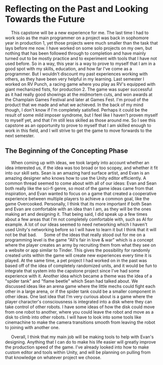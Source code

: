 Reflecting on the Past and Looking Towards the Future
======

&nbsp;&nbsp;&nbsp;&nbsp;&nbsp;This capstone will be a new experience for me. The last time I had to work solo as the main programmer on a project was back in sophomore year in production 1, yet those projects were much smaller than the task that lays before me now. I have worked on some solo projects on my own, but nothing that has been followed through to completion and have mainly turned out to be mostly practice and to experiment with tools that I have not used before. So in a way, this year is a way to prove to myself that I am in a good spot with my skills, education, and how far I've come as a programmer. 
     But I wouldn't discount my past experiences working with others, as they have been very helpful in my learning. Last semester I worked on RV Punch, a racing game where you play as RV's equipped with giant mechanized fists, for production 2. The game was super successful as it had really good showings at the midmortem cuts, and won awards at the Champlain Games Festival and later at Games Fest. I'm proud of the product that we made and what we achieved. In the back of my mind though, I don't know if I'm completely satisfied. Perhaps it could be the result of some mild imposer syndrome, but I feel like I haven't proven myself to myself yet, and that I'm still less skilled as those around me. So I see this capstone as an opportunity to prove to myself that I am skilled enough to work in this field, and I will strive to get the game to move forwards to the next semester.

The Beginning of the Concepting Phase
------

&nbsp;&nbsp;&nbsp;&nbsp;&nbsp;When coming up with ideas, we took largely into account whether an idea interested us, if the idea was too broad or too scopey, and whether it fit into our skill sets. Sean is an amazing hard surface artist, and Evan is an amazing designer who knows how to use the Unity editor efficiently.  A common thread seemed to come about with all of our ideas: Evan and Sean both really like the sci-fi genre, so most of the game ideas came from that inspiration, and Evan wanted to focus on a game that created a cooperative experience between multiple players to achieve a common goal, like the game Overcooked. Personally, I think that its more important if both Sean and Evan are comfortable with an idea than I am, as they will be the ones making art and designing it. That being said, I did speak up a few times about a few areas that I'm not completely comfortable with, such as AI for example. A lot of our ideas seemed to need networking which I haven't used Unity's networking before so I will have to learn it but I think that it will not be that bad. 
&nbsp;&nbsp;&nbsp;&nbsp;&nbsp;Some of the ideas that really stood out for me on a programming level is the game "All's fair in love & war" which is a concept where the player creates an army by recruiting them from what they see on a website or app similar to Tinder. This gives the possibility for randomly created units within the game will create new experiences every time it is played. At the same time, a pet project I had worked on in the past was based off of the idea of completely randomized units, and it would be fun to integrate that system into the capstone project since I've had some experience with it. Another idea which became a theme was the idea of a "spider tank" and "flame beetle" which Sean had talked about. We discussed ideas like an arena game where the little mechs could fight each other in a large arena, or if the spider tank could be a smaller component in other ideas. One last idea that I'm very curious about is a game where the player character's consciousness is integrated into a disk where they can take control of other robots. I have some ideas of how the disk could move from one robot to another, where you could leave the robot and move as a disk to climb into other robots. I will have to look into some tools like cinemachine to make the camera transitions smooth from leaving the robot to joining with another one. <br />  

&nbsp;&nbsp;&nbsp;&nbsp;&nbsp;Overall, I think that my main job will be making tools to help with Evan's designing. Anything that I can do to make his life easier will greatly improve the production speed of the game. I've already looked into how to make custom editor and tools within Unity, and will be planning on pulling from that knowledge on whatever project we choose.
